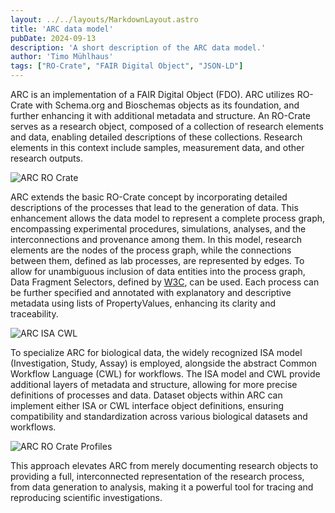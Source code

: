 ```yaml
---
layout: ../../layouts/MarkdownLayout.astro
title: 'ARC data model'
pubDate: 2024-09-13
description: 'A short description of the ARC data model.'
author: 'Timo Mühlhaus'
tags: ["RO-Crate", "FAIR Digital Object", "JSON-LD"]
---
```


ARC is an implementation of a FAIR Digital Object (FDO). ARC utilizes RO-Crate with Schema.org and Bioschemas objects as its foundation, and further enhancing it with additional metadata and structure. An RO-Crate serves as a research object, composed of a collection of research elements and data, enabling detailed descriptions of these collections. Research elements in this context include samples, measurement data, and other research outputs.

![ARC RO Crate](/arc-ro-crate.png)

ARC extends the basic RO-Crate concept by incorporating detailed descriptions of the processes that lead to the generation of data. This enhancement allows the data model to represent a complete process graph, encompassing experimental procedures, simulations, analyses, and the interconnections and provenance among them.
In this model, research elements are the nodes of the process graph, while the connections between them, defined as lab processes, are represented by edges. To allow for unambiguous inclusion of data entities into the process graph, Data Fragment Selectors, defined by [W3C]({{W3C}}), can be used.
Each process can be further specified and annotated with explanatory and descriptive metadata using lists of PropertyValues, enhancing its clarity and traceability.

![ARC ISA CWL](/ARC-isa-cwl-decorations.png)

To specialize ARC for biological data, the widely recognized ISA model (Investigation, Study, Assay) is employed, alongside the abstract Common Workflow Language (CWL) for workflows. The ISA model and CWL provide additional layers of metadata and structure, allowing for more precise definitions of processes and data. Dataset objects within ARC can implement either ISA or CWL interface object definitions, ensuring compatibility and standardization across various biological datasets and workflows.

![ARC RO Crate Profiles](/arc-ro-crate-profiles.png)

This approach elevates ARC from merely documenting research objects to providing a full, interconnected representation of the research process, from data generation to analysis, making it a powerful tool for tracing and reproducing scientific investigations.

